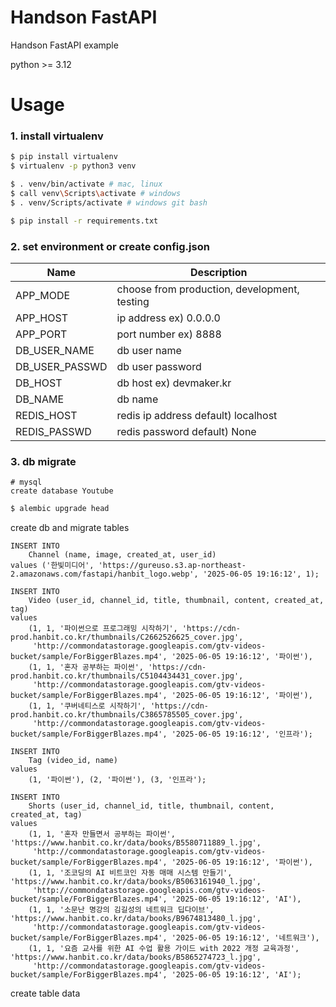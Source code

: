 # Handson FastAPI
Handson FastAPI example

python >= 3.12

# Usage

### 1. install virtualenv
```sh
$ pip install virtualenv
$ virtualenv -p python3 venv
```

```sh
$ . venv/bin/activate # mac, linux
$ call venv\Scripts\activate # windows
$ . venv/Scripts/activate # windows git bash
```

```sh
$ pip install -r requirements.txt
```

### 2. set environment or create config.json
| Name             | Description                                  |
| ---------------- |----------------------------------------------|
| APP_MODE         | choose from production, development, testing |
| APP_HOST         | ip address ex) 0.0.0.0                       |
| APP_PORT         | port number ex) 8888                         |
| DB_USER_NAME     | db user name                                 |
| DB_USER_PASSWD   | db user password                             |
| DB_HOST          | db host ex) devmaker.kr                      |
| DB_NAME          | db name                                      |
| REDIS_HOST       | redis ip address default) localhost          |
| REDIS_PASSWD     | redis password default) None                 |

### 3. db migrate
```mysql
# mysql
create database Youtube
```

```sh
$ alembic upgrade head
```
create db and migrate tables

```mysql
INSERT INTO
    Channel (name, image, created_at, user_id)
values ('한빛미디어', 'https://gureuso.s3.ap-northeast-2.amazonaws.com/fastapi/hanbit_logo.webp', '2025-06-05 19:16:12', 1);

INSERT INTO
    Video (user_id, channel_id, title, thumbnail, content, created_at, tag)
values
    (1, 1, '파이썬으로 프로그래밍 시작하기', 'https://cdn-prod.hanbit.co.kr/thumbnails/C2662526625_cover.jpg',
     'http://commondatastorage.googleapis.com/gtv-videos-bucket/sample/ForBiggerBlazes.mp4', '2025-06-05 19:16:12', '파이썬'),
    (1, 1, '혼자 공부하는 파이썬', 'https://cdn-prod.hanbit.co.kr/thumbnails/C5104434431_cover.jpg',
     'http://commondatastorage.googleapis.com/gtv-videos-bucket/sample/ForBiggerBlazes.mp4', '2025-06-05 19:16:12', '파이썬'),
    (1, 1, '쿠버네티스로 시작하기', 'https://cdn-prod.hanbit.co.kr/thumbnails/C3865785505_cover.jpg',
     'http://commondatastorage.googleapis.com/gtv-videos-bucket/sample/ForBiggerBlazes.mp4', '2025-06-05 19:16:12', '인프라');

INSERT INTO
    Tag (video_id, name)
values
    (1, '파이썬'), (2, '파이썬'), (3, '인프라');

INSERT INTO
    Shorts (user_id, channel_id, title, thumbnail, content, created_at, tag)
values
    (1, 1, '혼자 만들면서 공부하는 파이썬', 'https://www.hanbit.co.kr/data/books/B5580711889_l.jpg',
     'http://commondatastorage.googleapis.com/gtv-videos-bucket/sample/ForBiggerBlazes.mp4', '2025-06-05 19:16:12', '파이썬'),
    (1, 1, '조코딩의 AI 비트코인 자동 매매 시스템 만들기', 'https://www.hanbit.co.kr/data/books/B5063161940_l.jpg',
     'http://commondatastorage.googleapis.com/gtv-videos-bucket/sample/ForBiggerBlazes.mp4', '2025-06-05 19:16:12', 'AI'),
    (1, 1, '소문난 명강의 김길성의 네트워크 딥다이브', 'https://www.hanbit.co.kr/data/books/B9674813480_l.jpg',
     'http://commondatastorage.googleapis.com/gtv-videos-bucket/sample/ForBiggerBlazes.mp4', '2025-06-05 19:16:12', '네트워크'),
    (1, 1, '요즘 교사를 위한 AI 수업 활용 가이드 with 2022 개정 교육과정', 'https://www.hanbit.co.kr/data/books/B5865274723_l.jpg',
     'http://commondatastorage.googleapis.com/gtv-videos-bucket/sample/ForBiggerBlazes.mp4', '2025-06-05 19:16:12', 'AI');
```
create table data
